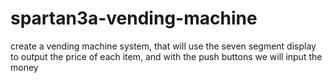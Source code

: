 # spartan3a-vending-machine
create a vending machine system, that will use the seven segment display to output the price of each item, and with the push buttons we will input the money
